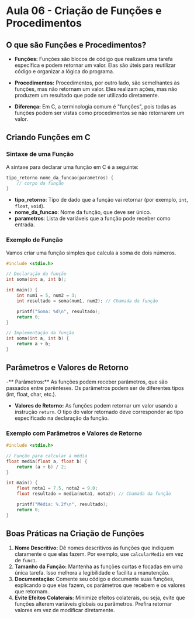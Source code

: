 # Aula 06 - Criação de Funções e Procedimentos

## O que são Funções e Procedimentos?

- **Funções:** Funções são blocos de código que realizam uma tarefa específica e podem retornar um valor. Elas são úteis para reutilizar código e organizar a lógica do programa.

- **Procedimentos:** Procedimentos, por outro lado, são semelhantes às funções, mas não retornam um valor. Eles realizam ações, mas não produzem um resultado que pode ser utilizado diretamente.

- **Diferença:** Em C, a terminologia comum é "funções", pois todas as funções podem ser vistas como procedimentos se não retornarem um valor.

## Criando Funções em C

### Sintaxe de uma Função

A sintaxe para declarar uma função em C é a seguinte:

```c
tipo_retorno nome_da_funcao(parametros) {
    // corpo da função
}
```

- **tipo_retorno**: Tipo de dado que a função vai retornar (por exemplo, `int`, `float`, `void`).
- **nome_da_funcao**: Nome da função, que deve ser único.
- **parametros**: Lista de variáveis que a função pode receber como entrada.

### Exemplo de Função

Vamos criar uma função simples que calcula a soma de dois números.

```c
#include <stdio.h>

// Declaração da função
int soma(int a, int b);

int main() {
    int num1 = 5, num2 = 3;
    int resultado = soma(num1, num2); // Chamada da função

    printf("Soma: %d\n", resultado);
    return 0;
}

// Implementação da função
int soma(int a, int b) {
    return a + b;
}
```

## Parâmetros e Valores de Retorno

-** Parâmetros:** As funções podem receber parâmetros, que são passados entre parênteses. Os parâmetros podem ser de diferentes tipos (int, float, char, etc.).
- **Valores de Retorno:** As funções podem retornar um valor usando a instrução `return`. O tipo do valor retornado deve corresponder ao tipo especificado na declaração da função.

### Exemplo com Parâmetros e Valores de Retorno

```c
#include <stdio.h>

// Função para calcular a média
float media(float a, float b) {
    return (a + b) / 2;
}

int main() {
    float nota1 = 7.5, nota2 = 9.0;
    float resultado = media(nota1, nota2); // Chamada da função

    printf("Média: %.2f\n", resultado);
    return 0;
}
```

## Boas Práticas na Criação de Funções

1. **Nome Descritivo:** Dê nomes descritivos às funções que indiquem claramente o que elas fazem. Por exemplo, use `calcularMedia` em vez de `func1`.
2. **Tamanho da Função:** Mantenha as funções curtas e focadas em uma única tarefa. Isso melhora a legibilidade e facilita a manutenção.
3. **Documentação:** Comente seu código e documente suas funções, explicando o que elas fazem, os parâmetros que recebem e os valores que retornam.
4. **Evite Efeitos Colaterais:** Minimize efeitos colaterais, ou seja, evite que funções alterem variáveis globais ou parâmetros. Prefira retornar valores em vez de modificar diretamente.

